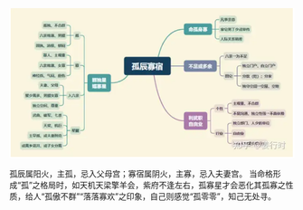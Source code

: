 ![孤辰寡宿](./imgs/孤辰寡宿.png)

孤辰属阳火，主孤，忌入父母宫；寡宿属阴火，主寡，忌入夫妻宫。
当命格形成“孤”之格局时，如天机天梁擎羊会，紫府不逢左右，孤寡星才会恶化其孤寡之性质，给人“孤傲不群”“落落寡欢”之印象，自己则感觉“孤零零”，知己无处寻。